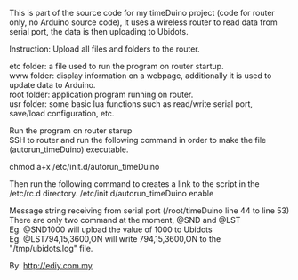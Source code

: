 This is part of the source code for my timeDuino project (code for router only, no Arduino source code), it uses a wireless router to read data from serial port, the data is then uploading to Ubidots.


Instruction: Upload all files and folders to the router.

etc folder: a file used to run the program on router startup.  
www folder: display information on a webpage, additionally it is used to update data to Arduino.  
root folder: application program running on router.  
usr folder: some basic lua functions such as read/write serial port, save/load configuration, etc.  



Run the program on router starup  
SSH to router and run the following command in order to make the file (autorun_timeDuino) executable.

chmod a+x /etc/init.d/autorun_timeDuino

Then run the following command to creates a link to the script in the /etc/rc.d directory.
/etc/init.d/autorun_timeDuino enable



Message string receiving from serial port (/root/timeDuino line 44 to line 53)   
There are only two command at the moment, @SND and @LST  
Eg. @SND1000 will upload the value of 1000 to Ubidots  
Eg. @LST794,15,3600,ON will write 794,15,3600,ON to the "/tmp/ubidots.log" file.  

By: http://ediy.com.my




